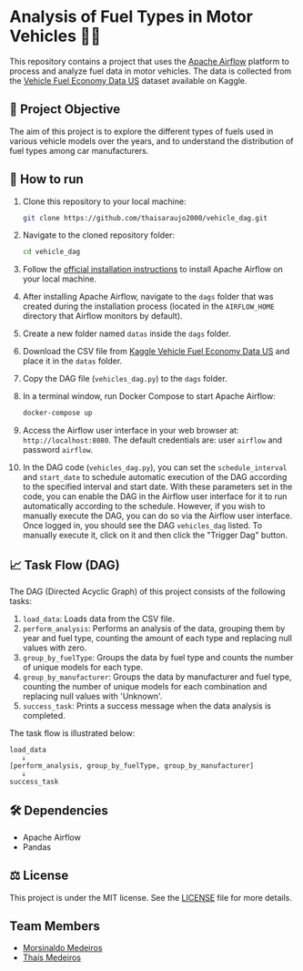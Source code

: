 # Analysis of Fuel Types in Motor Vehicles 🚗⛽

This repository contains a project that uses the [Apache Airflow](https://airflow.apache.org/) platform to process and analyze fuel data in motor vehicles. The data is collected from the [Vehicle Fuel Economy Data US](https://www.kaggle.com/datasets/rajkumarpandey02/vehicle-fuel-economy-data-us?resource=download) dataset available on Kaggle.

## 🎯 Project Objective

The aim of this project is to explore the different types of fuels used in various vehicle models over the years, and to understand the distribution of fuel types among car manufacturers.

## 🚀 How to run

1. Clone this repository to your local machine:

    ```bash
    git clone https://github.com/thaisaraujo2000/vehicle_dag.git
    ```

2. Navigate to the cloned repository folder:

    ```bash
    cd vehicle_dag
    ```

3. Follow the [official installation instructions](https://airflow.apache.org/docs/apache-airflow/stable/howto/docker-compose/index.html) to install Apache Airflow on your local machine.

4. After installing Apache Airflow, navigate to the `dags` folder that was created during the installation process (located in the `AIRFLOW_HOME` directory that Airflow monitors by default).

5. Create a new folder named `datas` inside the `dags` folder.

6. Download the CSV file from [Kaggle Vehicle Fuel Economy Data US](https://www.kaggle.com/datasets/rajkumarpandey02/vehicle-fuel-economy-data-us?resource=download) and place it in the `datas` folder.

7. Copy the DAG file (`vehicles_dag.py`) to the `dags` folder.

8. In a terminal window, run Docker Compose to start Apache Airflow:

    ```bash
    docker-compose up
    ```

9. Access the Airflow user interface in your web browser at: `http://localhost:8080`. The default credentials are: user `airflow` and password `airflow`.

10. In the DAG code (`vehicles_dag.py`), you can set the `schedule_interval` and `start_date` to schedule automatic execution of the DAG according to the specified interval and start date. With these parameters set in the code, you can enable the DAG in the Airflow user interface for it to run automatically according to the schedule. However, if you wish to manually execute the DAG, you can do so via the Airflow user interface. Once logged in, you should see the DAG `vehicles_dag` listed. To manually execute it, click on it and then click the "Trigger Dag" button.

## 📈 Task Flow (DAG)

The DAG (Directed Acyclic Graph) of this project consists of the following tasks:

1. `load_data`: Loads data from the CSV file.
2. `perform_analysis`: Performs an analysis of the data, grouping them by year and fuel type, counting the amount of each type and replacing null values with zero.
3. `group_by_fuelType`: Groups the data by fuel type and counts the number of unique models for each type.
4. `group_by_manufacturer`: Groups the data by manufacturer and fuel type, counting the number of unique models for each combination and replacing null values with 'Unknown'.
5. `success_task`: Prints a success message when the data analysis is completed.

The task flow is illustrated below:

```
load_data
   ↓
[perform_analysis, group_by_fuelType, group_by_manufacturer]
   ↓
success_task
```

## 🛠️ Dependencies

- Apache Airflow
- Pandas

## ⚖️ License

This project is under the MIT license. See the [LICENSE](LICENSE) file for more details.

## Team Members 
- [Morsinaldo Medeiros](https://github.com/Morsinaldo)
- [Thaís Medeiros](https://github.com/thaisaraujo2000)
